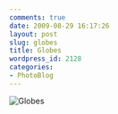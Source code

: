 ```yaml
---
comments: true
date: 2009-08-29 16:17:26
layout: post
slug: globes
title: Globes
wordpress_id: 2128
categories:
- PhotoBlog
---
```


![Globes](http://ryanfitzer.com/main/wp-content/uploads/2009/08/collection7.jpg)
